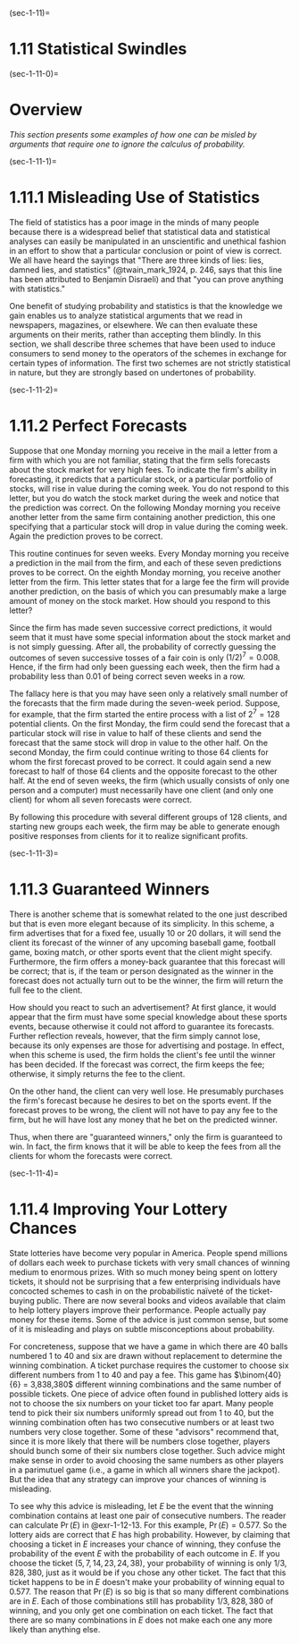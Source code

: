 (sec-1-11)=
# 1.11 Statistical Swindles

(sec-1-11-0)=
# Overview

*This section presents some examples of how one can be misled by arguments that require one to ignore the calculus of probability.*

(sec-1-11-1)=
# 1.11.1 Misleading Use of Statistics

The field of statistics has a poor image in the minds of many people because there is a widespread belief that statistical data and statistical analyses can easily be manipulated in an unscientific and unethical fashion in an effort to show that a particular conclusion or point of view is correct. We all have heard the sayings that "There are three kinds of lies: lies, damned lies, and statistics" (@twain_mark_1924, p. 246, says that this line has been attributed to Benjamin Disraeli) and that "you can prove anything with statistics."

One benefit of studying probability and statistics is that the knowledge we gain enables us to analyze statistical arguments that we read in newspapers, magazines, or elsewhere. We can then evaluate these arguments on their merits, rather than accepting them blindly. In this section, we shall describe three schemes that have been used to induce consumers to send money to the operators of the schemes in exchange for certain types of information. The first two schemes are not strictly statistical in nature, but they are strongly based on undertones of probability.

(sec-1-11-2)=
# 1.11.2 Perfect Forecasts

Suppose that one Monday morning you receive in the mail a letter from a firm with which you are not familiar, stating that the firm sells forecasts about the stock market for very high fees. To indicate the firm's ability in forecasting, it predicts that a particular stock, or a particular portfolio of stocks, will rise in value during the coming week. You do not respond to this letter, but you do watch the stock market during the week and notice that the prediction was correct. On the following Monday morning you receive another letter from the same firm containing another prediction, this one specifying that a particular stock will drop in value during the coming week. Again the prediction proves to be correct.

This routine continues for seven weeks. Every Monday morning you receive a prediction in the mail from the firm, and each of these seven predictions proves to be correct. On the eighth Monday morning, you receive another letter from the firm. This letter states that for a large fee the firm will provide another prediction, on the basis of which you can presumably make a large amount of money on the stock market. How should you respond to this letter?

Since the firm has made seven successive correct predictions, it would seem that it must have some special information about the stock market and is not simply guessing. After all, the probability of correctly guessing the outcomes of seven successive tosses of a fair coin is only $(1/2)^7 = 0.008$. Hence, if the firm had only been guessing each week, then the firm had a probability less than 0.01 of being correct seven weeks in a row.

The fallacy here is that you may have seen only a relatively small number of the forecasts that the firm made during the seven-week period. Suppose, for example, that the firm started the entire process with a list of $2^7 = 128$ potential clients. On the first Monday, the firm could send the forecast that a particular stock will rise in value to half of these clients and send the forecast that the same stock will drop in value to the other half. On the second Monday, the firm could continue writing to those 64 clients for whom the first forecast proved to be correct. It could again send a new forecast to half of those 64 clients and the opposite forecast to the other half. At the end of seven weeks, the firm (which usually consists of only one person and a computer) must necessarily have one client (and only one client) for whom all seven forecasts were correct.

By following this procedure with several different groups of 128 clients, and starting new groups each week, the firm may be able to generate enough positive responses from clients for it to realize significant profits.

(sec-1-11-3)=
# 1.11.3 Guaranteed Winners

There is another scheme that is somewhat related to the one just described but that is even more elegant because of its simplicity. In this scheme, a firm advertises that for a fixed fee, usually 10 or 20 dollars, it will send the client its forecast of the winner of any upcoming baseball game, football game, boxing match, or other sports event that the client might specify. Furthermore, the firm offers a money-back guarantee that this forecast will be correct; that is, if the team or person designated as the winner in the forecast does not actually turn out to be the winner, the firm will return the full fee to the client.

How should you react to such an advertisement? At first glance, it would appear that the firm must have some special knowledge about these sports events, because otherwise it could not afford to guarantee its forecasts. Further reflection reveals, however, that the firm simply cannot lose, because its only expenses are those for advertising and postage. In effect, when this scheme is used, the firm holds the client's fee until the winner has been decided. If the forecast was correct, the firm keeps the fee; otherwise, it simply returns the fee to the client.

On the other hand, the client can very well lose. He presumably purchases the firm's forecast because he desires to bet on the sports event. If the forecast proves to be wrong, the client will not have to pay any fee to the firm, but he will have lost any money that he bet on the predicted winner.

Thus, when there are "guaranteed winners," only the firm is guaranteed to win. In fact, the firm knows that it will be able to keep the fees from all the clients for whom the forecasts were correct.

(sec-1-11-4)=
# 1.11.4 Improving Your Lottery Chances

State lotteries have become very popular in America. People spend millions of dollars each week to purchase tickets with very small chances of winning medium to enormous prizes. With so much money being spent on lottery tickets, it should not be surprising that a few enterprising individuals have concocted schemes to cash in on the probabilistic naïveté of the ticket-buying public. There are now several books and videos available that claim to help lottery players improve their performance. People actually pay money for these items. Some of the advice is just common sense, but some of it is misleading and plays on subtle misconceptions about probability.

For concreteness, suppose that we have a game in which there are 40 balls numbered 1 to 40 and six are drawn without replacement to determine the winning combination. A ticket purchase requires the customer to choose six different numbers from 1 to 40 and pay a fee. This game has $\binom{40}{6} = 3,838,380$ different winning combinations and the same number of possible tickets. One piece of advice often found in published lottery aids is not to choose the six numbers on your ticket too far apart. Many people tend to pick their six numbers uniformly spread out from 1 to 40, but the winning combination often has two consecutive numbers or at least two numbers very close together. Some of these "advisors" recommend that, since it is more likely that there will be numbers close together, players should bunch some of their six numbers close together. Such advice might make sense in order to avoid choosing the same numbers as other players in a parimutuel game (i.e., a game in which all winners share the jackpot). But the idea that any strategy can improve your chances of winning is misleading.

To see why this advice is misleading, let $E$ be the event that the winning combination contains at least one pair of consecutive numbers. The reader can calculate $\Pr(E)$ in @exr-1-12-13. For this example, $\Pr(E) = 0.577$. So the lottery aids are correct that $E$ has high probability. However, by claiming that choosing a ticket in $E$ increases your chance of winning, they confuse the probability of the event $E$ with the probability of each outcome in $E$. If you choose the ticket $(5, 7, 14, 23, 24, 38)$, your probability of winning is only $1/3,828,380$, just as it would be if you chose any other ticket. The fact that this ticket happens to be in $E$ doesn't make your probability of winning equal to 0.577. The reason that $\Pr(E)$ is so big is that so many different combinations are in $E$. Each of those combinations still has probability $1/3,828,380$ of winning, and you only get one combination on each ticket. The fact that there are so many combinations in $E$ does not make each one any more likely than anything else.

